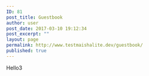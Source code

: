 ```yaml
---
ID: 81
post_title: Guestbook
author: user
post_date: 2017-03-10 19:12:34
post_excerpt: ""
layout: page
permalink: http://www.testmaishalite.dev/guestbook/
published: true
---
```

Hello3